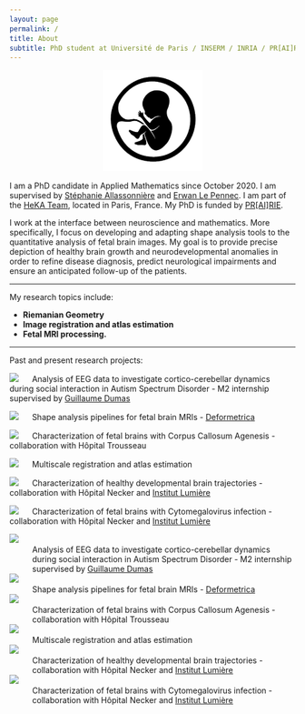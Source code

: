 ```yaml
---
layout: page
permalink: /
title: About
subtitle: PhD student at Université de Paris / INSERM / INRIA / PR[AI]RIE Institute
---
```


<div align="center"><img src="/assets/img/fetus_gif.gif" alt="drawing" width="175"/></div>

I am a PhD candidate in Applied Mathematics since October 2020. I am supervised by [Stéphanie Allassonnière](https://sites.google.com/site/stephanieallassonniere/) and [Erwan Le Pennec](http://www.cmap.polytechnique.fr/~lepennec/fr/). I am part of the [HeKA Team](https://team.inria.fr/heka/), located in Paris, France. My PhD is funded by [PR[AI]RIE](https://prairie-institute.fr/).

I work at the interface between neuroscience and mathematics. More specifically, I focus on developing and adapting shape analysis tools to the quantitative analysis of fetal brain images. My goal is to provide precise depiction of healthy brain growth and neurodevelopmental anomalies in order to refine disease diagnosis, predict neurological impairments and ensure an anticipated follow-up of the patients.

_________________

My research topics include:

- **Riemanian Geometry**
- **Image registration and atlas estimation**
- **Fetal MRI processing.**

_________________

Past and present research projects:

<img src="https://img.shields.io/badge/2020-02b57f.svg"> &nbsp;&nbsp;&nbsp;&nbsp;&nbsp;Analysis of EEG data to investigate cortico-cerebellar dynamics during social interaction in Autism Spectrum Disorder - M2 internship supervised by [Guillaume Dumas](https://www.extrospection.eu/)

<img src="https://img.shields.io/badge/2021-00a19e.svg">  &nbsp;&nbsp;&nbsp;&nbsp;&nbsp;Shape analysis pipelines for fetal brain MRIs - [Deformetrica](https://www.deformetrica.org/)

<img src="https://img.shields.io/badge/2021-00a19e.svg">  &nbsp;&nbsp;&nbsp;&nbsp;&nbsp;Characterization of fetal brains with Corpus Callosum Agenesis - collaboration with Hôpital Trousseau

<img src="https://img.shields.io/badge/2021-00a19e.svg">  &nbsp;&nbsp;&nbsp;&nbsp;&nbsp;Multiscale registration and atlas estimation

<img src="https://img.shields.io/badge/2022-118ab2.svg">  &nbsp;&nbsp;&nbsp;&nbsp;&nbsp;Characterization of healthy developmental brain trajectories - collaboration with Hôpital Necker and [Institut Lumière](http://fondation-lumiere.org/)

<img src="https://img.shields.io/badge/2022-118ab2.svg">  &nbsp;&nbsp;&nbsp;&nbsp;&nbsp;Characterization of fetal brains with Cytomegalovirus infection - collaboration with Hôpital Necker and [Institut Lumière](http://fondation-lumiere.org/)

<dl>
<dt><img src="https://img.shields.io/badge/2020-02b57f.svg"></dt>
<dd> Analysis of EEG data to investigate cortico-cerebellar dynamics during social interaction in Autism Spectrum Disorder - M2 internship supervised by 
   <a href="https://www.extrospection.eu">Guillaume Dumas</a></dd>
   
  <dt><img src="https://img.shields.io/badge/2021-00a19e.svg"></dt>
<dd> Shape analysis pipelines for fetal brain MRIs - <a href="https://www.deformetrica.org/">Deformetrica</a></dd>
   
   <dt><img src="https://img.shields.io/badge/2021-00a19e.svg"></dt>
<dd> Characterization of fetal brains with Corpus Callosum Agenesis - collaboration with Hôpital Trousseau</dd>
   
   <dt><img src="https://img.shields.io/badge/2021-00a19e.svg"></dt>
<dd> Multiscale registration and atlas estimation</dd>
   
   <dt><img src="https://img.shields.io/badge/2022-118ab2.svg"></dt>
<dd> Characterization of healthy developmental brain trajectories - collaboration with Hôpital Necker and <a href="http://fondation-lumiere.org/">Institut Lumière</a></dd>
  <dt><img src="https://img.shields.io/badge/2022-118ab2.svg"></dt>
<dd> Characterization of fetal brains with Cytomegalovirus infection - collaboration with Hôpital Necker and <a href="http://fondation-lumiere.org/">Institut Lumière</a>
   </dd>
   
   
</dl>
